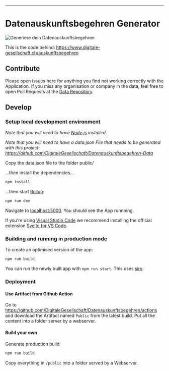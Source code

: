 
---

# Datenauskunftsbegehren Generator
![Generiere dein Datenauskunftsbegehren](https://www.digitale-gesellschaft.ch/auskunftsbegehren/datenauskunftsbegehren-og.png)

This is the code behind: https://www.digitale-gesellschaft.ch/auskunftsbegehren

## Contribute
Please open issues here for anything you find not working correctly with the Application. If you miss any organisation or company in the data, feel free to open Pull Requests at the [Data Repository](https://github.com/DigitaleGesellschaft/Datenauskunftsbegehren-Data).

## Develop
### Setup local development environment

*Note that you will need to have [Node.js](https://nodejs.org) installed.*

*Note that you will need to have a data.json File that needs to be generated with this project: https://github.com/DigitaleGesellschaft/Datenauskunftsbegehren-Data*

Copy the data.json file to the folder public/

...then install the dependencies...

```bash
npm install
```

...then start [Rollup](https://rollupjs.org):

```bash
npm run dev
```

Navigate to [localhost:5000](http://localhost:5000). You should see the App runnning.

If you're using [Visual Studio Code](https://code.visualstudio.com/) we recommend installing the official extension [Svelte for VS Code](https://marketplace.visualstudio.com/items?itemName=svelte.svelte-vscode).

### Building and running in production mode

To create an optimised version of the app:

```bash
npm run build
```

You can run the newly built app with `npm run start`. This uses [sirv](https://github.com/lukeed/sirv).


### Deployment

#### Use Artifact from Github Action
Go to https://github.com/DigitaleGesellschaft/Datenauskunftsbegehren/actions and download the Artifact named `Public` from the latest build. Put all the content into a folder server by a webserver.
#### Build your own
Generate production build:

```bash
npm run build
```

Copy everything in `/public` into a folder served by a Webserver.
